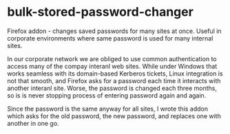 bulk-stored-password-changer
============================

Firefox addon - changes saved passwords for many sites at once. Useful in
corporate environments where same password is used for many internal sites.

In our corporate network we are obliged to use common authentication to access
many of the compay interanl web sites. While under Windows that works seamless
with its domain-based Kerberos tickets, Linux integration is not that smooth,
and Firefox asks for a password each time it interacts with another interanl
site. Worse, the password is changed each three months, so is is never stopping
process of entering password again and again.

Since the password is the same anyway for all sites, I wrote this addon which
asks for the old password, the new password, and replaces one with another in
one go.
